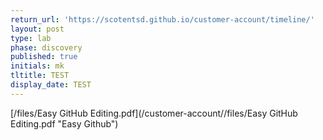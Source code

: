 ```yaml
---
return_url: 'https://scotentsd.github.io/customer-account/timeline/'
layout: post
type: lab
phase: discovery
published: true
initials: mk
tltitle: TEST
display_date: TEST
---
```

[/files/Easy GitHub Editing.pdf](/customer-account//files/Easy GitHub Editing.pdf "Easy Github")
